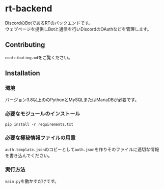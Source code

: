 # rt-backend
DiscordのBotであるRTのバックエンドです。  
ウェブページを提供しBotと通信を行いDiscordのOAuthなどを管理します。

## Contributing
`contributing.md`をご覧ください。

## Installation
### 環境
バージョン3.8以上ののPythonとMySQLまたはMariaDBが必要です。
### 必要なモジュールのインストール
`pip install -r requirements.txt`
### 必要な極秘情報ファイルの用意
`auth.template.json`のコピーとして`auth.json`を作りそのファイルに適切な情報を書き込んでください。
### 実行方法
`main.py`を動かすだけです。